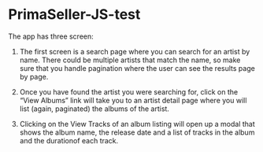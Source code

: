 # PrimaSeller-JS-test

The app has three screen:

1) The first screen is a search page where you can search for an artist by name.
There could be multiple artists that match the name, so make sure that you handle pagination where the user can see the results page by page.

2) Once you have found the artist you were searching for, click on the “View Albums” link will take you to an artist detail page where you will list (again, paginated) the albums of the artist.

3) Clicking on the View Tracks of an album listing will open up a modal that shows the album name, the release date and a list of tracks in the album and the durationof each track.
